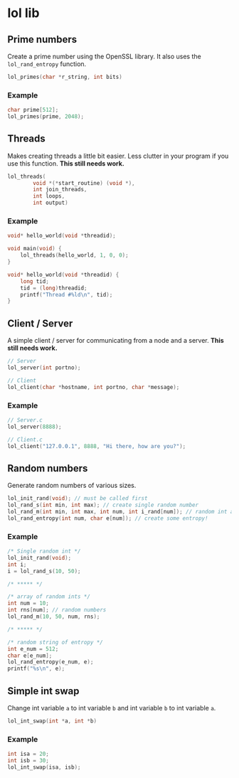 # lol lib

## Prime numbers

Create a prime number using the OpenSSL library. It also uses the `lol_rand_entropy` function.


```c
lol_primes(char *r_string, int bits)
```

### Example

```c
char prime[512];
lol_primes(prime, 2048);
```

## Threads

Makes creating threads a little bit easier. Less clutter in your program if you use this function. **This still needs work.**

```c
lol_threads(
        void *(*start_routine) (void *), 
        int join_threads,
        int loops,
        int output)
```

### Example

```c
void* hello_world(void *threadid);

void main(void) {
    lol_threads(hello_world, 1, 0, 0);
}

void* hello_world(void *threadid) {
    long tid;
    tid = (long)threadid;
    printf("Thread #%ld\n", tid);
}
```

## Client / Server

A simple client / server for communicating from a node and a server. **This still needs work.**

```c
// Server
lol_server(int portno);

// Client
lol_client(char *hostname, int portno, char *message);
```

### Example

```c
// Server.c
lol_server(8888);

// Client.c
lol_client("127.0.0.1", 8888, "Hi there, how are you?");
```

## Random numbers

Generate random numbers of various sizes.

```c
lol_init_rand(void); // must be called first
lol_rand_s(int min, int max); // create single random number
lol_rand_m(int min, int max, int num, int i_rand[num]); // random int array
lol_rand_entropy(int num, char e[num]); // create some entropy!
```

### Example

```c
/* Single random int */
lol_init_rand(void);
int i;
i = lol_rand_s(10, 50);

/* ***** */

/* array of random ints */
int num = 10;
int rns[num]; // random numbers
lol_rand_m(10, 50, num, rns);

/* ***** */

/* random string of entropy */
int e_num = 512;
char e[e_num];
lol_rand_entropy(e_num, e);
printf("%s\n", e);
```

## Simple int swap

Change int variable `a` to int variable `b` and int variable `b` to int variable `a`.

```c
lol_int_swap(int *a, int *b)
```

### Example

```c
int isa = 20;
int isb = 30;
lol_int_swap(isa, isb);
```